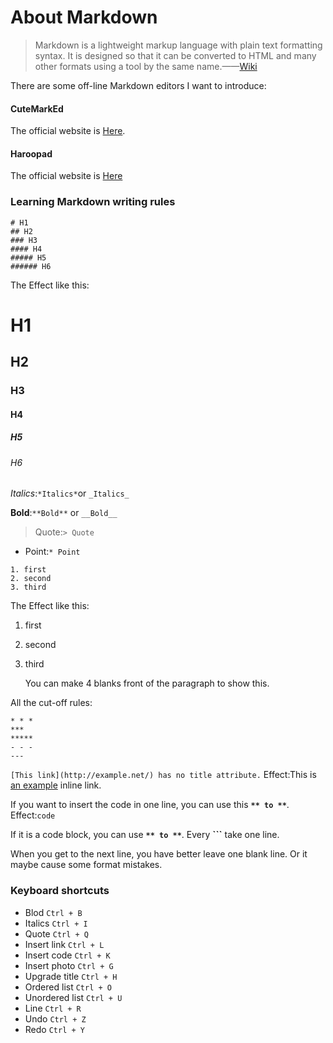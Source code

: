 # About Markdown
> Markdown is a lightweight markup language with plain text formatting syntax. It is designed so that it can be converted to HTML and many other formats using a tool by the same name.——[Wiki](https://wikipedia.org/wiki/Markdown)

There are some off-line Markdown editors I want to introduce:

#### CuteMarkEd
The official website is [Here](http://cloose.github.io/CuteMarkEd/).
#### Haroopad
The official website is [Here](http://pad.haroopress.com/user.html#download)

### Learning Markdown writing rules

```
# H1
## H2
### H3
#### H4
##### H5
###### H6
```
The Effect like this:
# H1
## H2
### H3
#### H4
##### H5
###### H6

*Italics*:`*Italics*`or `_Italics_`

**Bold**:`**Bold**` or `__Bold__`


> Quote:`> Quote`

* Point:`* Point`

```
1. first
2. second
3. third
```

The Effect like this:

1. first
2. second
3. third

    You can make 4 blanks front of the paragraph to show this.

All the cut-off rules:
```
* * *
***
*****
- - -
---
```

`[This link](http://example.net/) has no title attribute.`
Effect:This is [an example](http://example.com/ "Title") inline link.

If you want to insert the code in one line, you can use this **`** to **`**.
Effect:`code`

If it is a code block, you can use **```** to **```**. Every **```** take one line.

When you get to the next line, you have better leave one blank line. Or it maybe cause some format mistakes.

### Keyboard shortcuts
 - Blod    `Ctrl + B`
 - Italics    `Ctrl + I`
 - Quote    `Ctrl + Q`
 - Insert link    `Ctrl + L`
 - Insert code    `Ctrl + K`
 - Insert photo    `Ctrl + G`
 - Upgrade title    `Ctrl + H`
 - Ordered list    `Ctrl + O`
 - Unordered list    `Ctrl + U`
 - Line    `Ctrl + R`
 - Undo    `Ctrl + Z`
 - Redo    `Ctrl + Y`
